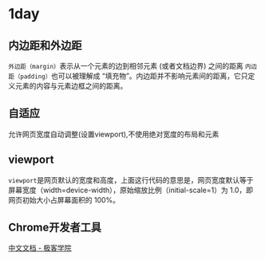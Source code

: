 1day
===


## 内边距和外边距

`外边距（margin）`表示从一个元素的边到相邻元素 (或者文档边界) 之间的距离
`内边距（padding）`也可以被理解成 “填充物”。内边距并不影响元素间的距离，它只定义元素的内容与元素边框之间的距离。

## 自适应

允许网页宽度自动调整(设置viewport),不使用绝对宽度的布局和元素

## viewport

`viewport`是网页默认的宽度和高度，上面这行代码的意思是，网页宽度默认等于屏幕宽度（width=device-width），原始缩放比例（initial-scale=1）为 1.0，即网页初始大小占屏幕面积的 100%。

## Chrome开发者工具

[中文文档 - 极客学院](http://wiki.jikexueyuan.com/project/chrome-devtools/overview.html)
